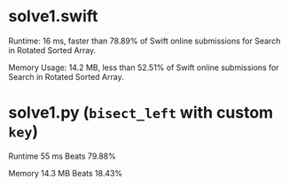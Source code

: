 # solve1.swift

Runtime: 16 ms, faster than 78.89% of Swift online submissions for Search in Rotated Sorted Array.

Memory Usage: 14.2 MB, less than 52.51% of Swift online submissions for Search in Rotated Sorted Array.

# solve1.py (`bisect_left` with custom `key`)

Runtime 55 ms Beats 79.88%

Memory 14.3 MB Beats 18.43%
